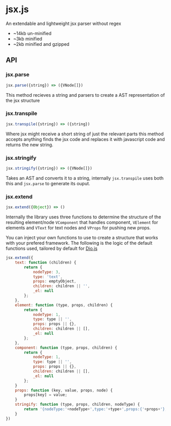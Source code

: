 # jsx.js

An extendable and lightweight jsx parser without regex

- ~14kb un-minified
- ~3kb minified
- ~2kb minified and gzipped

## API

### jsx.parse

```javascript
jsx.parse({string}) => ({VNode[]})
```

This method recieves a string and parsers to create a AST representation of the jsx structure

### jsx.transpile

```javascript
jsx.transpile({string}) => ({string})
```

Where jsx might receive a short string of just the relevant parts this method accepts anything
finds the jsx code and replaces it with javascript code and returns the new string.


### jsx.stringify

```javascript
jsx.stringify({string}) => ({VNode[]})
```

Takes an AST and converts it to a string, internally `jsx.transpile` uses both this and
`jsx.parse` to generate its ouput.

### jsx.extend

```javascript
jsx.extend({Object}) => ()
```
Internally the library uses three functions to determine the structure of the resulting element/node
`VComponent` that handles component, `VElement` for elements and `VText` for text nodes and `VProps`
for pushing new props.

You can inject your own functions to use to create a structure that works with your prefered framework.
The following is the logic of the default functions used, tailored by default for [Dio.js](https://github.com/thysultan/dio.js)

```javascript
jsx.extend({
	text: function (children) {
	 	return {
	 		nodeType: 3,
	 		type: 'text',
	 		props: emptyObject,
	 		children: children || '',
	 		_el: null
	 	};
	},
	element: function (type, props, children) {
	 	return {
	 		nodeType: 1,
	 		type: type || '',
	 		props: props || {},
	 		children: children || [],
	 		_el: null
	 	};
	},
	component: function (type, props, children) {
		return {
	 		nodeType: 1,
	 		type: type || '',
	 		props: props || {},
	 		children: children || [],
	 		_el: null
	 	}; 
	}
	props: function (key, value, props, node) {
		props[key] = value;
	}
	stringify: function (type, props, children, nodeType) {
		return '{nodeType:'+nodeType+',type:'+type+',props:{'+props+'},children:'+children+',_el:null}';
	}
})
```
